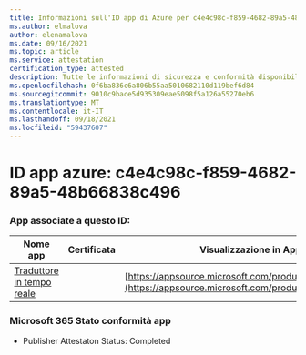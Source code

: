 ```yaml
---
title: Informazioni sull'ID app di Azure per c4e4c98c-f859-4682-89a5-48b66838c496
ms.author: elmalova
author: elenamalova
ms.date: 09/16/2021
ms.topic: article
ms.service: attestation
certification_type: attested
description: Tutte le informazioni di sicurezza e conformità disponibili per c4e4c98c-f859-4682-89a5-48b66838c496.
ms.openlocfilehash: 0f6ba836c6a806b55aa5010682110d119bef6d84
ms.sourcegitcommit: 9010c9bace5d935309eae5098f5a126a55270eb6
ms.translationtype: MT
ms.contentlocale: it-IT
ms.lasthandoff: 09/18/2021
ms.locfileid: "59437607"
---
```

# <a name="azure-app-id-c4e4c98c-f859-4682-89a5-48b66838c496"></a>ID app azure: c4e4c98c-f859-4682-89a5-48b66838c496


### <a name="apps-associated-with-this-id"></a>App associate a questo ID:
| **Nome app** | **Certificata** | **Visualizzazione in AppSource** |
|--------------|---------------|-----------------------|
| [Traduttore in tempo reale](https://docs.microsoft.com/microsoft-365-app-certification/forward/WA200002171) |  | [https://appsource.microsoft.com/product/office/WA200002171](https://appsource.microsoft.com/product/office/WA200002171) |

### <a name="microsoft-365-app-compliance-status"></a>Microsoft 365 Stato conformità app
- Publisher Attestaton Status: Completed
